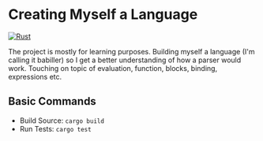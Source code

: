 # Creating Myself a Language

[![Rust](https://github.com/NuclearOreo/babiller/actions/workflows/rust.yml/badge.svg?branch=master)](https://github.com/NuclearOreo/babiller/actions/workflows/rust.yml)

The project is mostly for learning purposes. Building myself a language (I'm calling it babiller) so I get a better understanding of how a parser would work. Touching on topic of evaluation, function, blocks, binding, expressions etc.

## Basic Commands

- Build Source: `cargo build`
- Run Tests: `cargo test`
